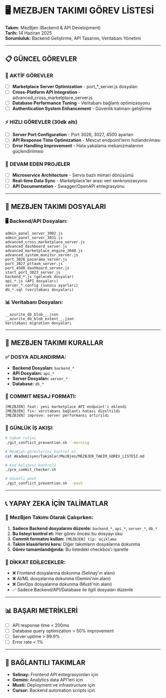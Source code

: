 # 🖥️ MEZBJEN TAKIMI GÖREV LİSTESİ
**Takım:** MezBjen (Backend & API Development)  
**Tarih:** 14 Haziran 2025  
**Sorumluluk:** Backend Geliştirme, API Tasarımı, Veritabanı Yönetimi  

---

## 📋 GÜNCEL GÖREVLER

### 🎯 **AKTİF GÖREVLER** 
- [ ] **Marketplace Server Optimization** - port_*_server.js dosyaları
- [ ] **Cross-Platform API Integration** - advanced_cross_marketplace_server.js
- [ ] **Database Performance Tuning** - Veritabanı bağlantı optimizasyonu
- [ ] **Authentication System Enhancement** - Güvenlik katmanı geliştirme

### ⚡ **HIZLI GÖREVLER** (30dk altı)
- [ ] **Server Port Configuration** - Port 3026, 3027, 4500 ayarları
- [ ] **API Response Time Optimization** - Mevcut endpoint'lerin hızlandırılması
- [ ] **Error Handling Improvement** - Hata yakalama mekanizmalarının güçlendirilmesi

### 🔄 **DEVAM EDEN PROJELER**
- [ ] **Microservice Architecture** - Servis bazlı mimari dönüşümü
- [ ] **Real-time Data Sync** - Marketplace'ler arası veri senkronizasyonu
- [ ] **API Documentation** - Swagger/OpenAPI entegrasyonu

---

## 📁 MEZBJEN TAKIMI DOSYALARI

### 🖥️ **Backend/API Dosyaları:**
```
admin_panel_server_3002.js
admin_panel_server_3031.js
advanced_cross_marketplace_server.js
advanced_dashboard_server.js
advanced_marketplace_engine_3040.js
advanced_system_monitor_server.js
port_3026_pazarama_server.js
port_3027_pttavm_server.js
port_4500_dashboard_server.js
start_port_3023_server.js
backend_*.js (gelecek dosyalar)
api_*.js (API dosyaları)
server_*.config (sunucu ayarları)
db_*.sql (veritabanı dosyaları)
```

### 📊 **Veritabanı Dosyaları:**
```
__azurite_db_blob__.json
__azurite_db_blob_extent__.json
Veritabanı migration dosyaları
```

---

## 🎯 **MEZBJEN TAKIMI KURALLAR**

### ✅ **DOSYA ADLANDIRMA:**
- **Backend Dosyaları:** `backend_*`
- **API Dosyaları:** `api_*` 
- **Server Dosyaları:** `server_*`
- **Database:** `db_*`

### 📝 **COMMIT MESAJ FORMATI:**
```
[MEZBJEN] feat: yeni marketplace API endpoint'i eklendi
[MEZBJEN] fix: veritabanı bağlantı hatası düzeltildi
[MEZBJEN] improve: server performansı artırıldı
```

### 🔄 **GÜNLÜK İŞ AKIŞI:**
```bash
# Sabah rutini
./git_conflict_prevention.sh --morning

# MezBjen görevlerini kontrol et
cat Akademisyen/Takimlar/MezBjen/MEZBJEN_TAKIM_GOREV_LISTESI.md

# Kod kalitesi kontrolü
./pre_commit_checker.sh

# Güvenli push
./git_conflict_prevention.sh --push
```

---

## 📞 **YAPAY ZEKA İÇİN TALİMATLAR**

### 🎯 **MezBjen Takımı Olarak Çalışırken:**
1. **Sadece Backend dosyalarını düzenle:** `backend_*`, `api_*`, `server_*`, `db_*`
2. **Bu listeyi kontrol et:** Her görev öncesi bu dosyayı oku
3. **Commit formatını kullan:** `[MEZBJEN] tip: açıklama`
4. **Takım klasörlerini koru:** Diğer takımların dosyalarına dokunma
5. **Görev tamamlandığında:** Bu listedeki checkbox'ı işaretle

### 🚨 **DİKKAT EDİLECEKLER:**
- ❌ Frontend dosyalarına dokunma (Selinay'ın alanı)
- ❌ AI/ML dosyalarına dokunma (Gemini'nin alanı)  
- ❌ DevOps dosyalarına dokunma (Musti'nin alanı)
- ✅ Sadece Backend/API/Database ile ilgili dosyaları düzenle

---

## 📊 **BAŞARI METRİKLERİ**
- [ ] API response time < 200ms
- [ ] Database query optimization > 50% improvement
- [ ] Server uptime > 99.9%
- [ ] Error rate < 1%

---

## 🔗 **BAĞLANTILI TAKIMLAR**
- **Selinay:** Frontend API entegrasyonları için
- **Gemini:** Analytics data API'leri için  
- **Musti:** Deployment ve infrastructure için
- **Cursor:** Backend automation scripts için
